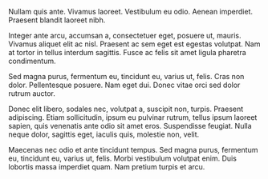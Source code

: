 Nullam quis ante. Vivamus laoreet. Vestibulum eu odio. Aenean imperdiet. Praesent blandit laoreet nibh.

Integer ante arcu, accumsan a, consectetuer eget, posuere ut, mauris. Vivamus aliquet elit ac nisl. Praesent ac sem eget est egestas volutpat. 
Nam at tortor in tellus interdum sagittis. Fusce ac felis sit amet ligula pharetra condimentum.

Sed magna purus, fermentum eu, tincidunt eu, varius ut, felis. Cras non dolor. Pellentesque posuere. Nam eget dui. Donec vitae orci sed dolor rutrum auctor.

Donec elit libero, sodales nec, volutpat a, suscipit non, turpis. Praesent adipiscing. Etiam sollicitudin, ipsum eu pulvinar rutrum, tellus ipsum laoreet sapien, 
quis venenatis ante odio sit amet eros. Suspendisse feugiat. Nulla neque dolor, sagittis eget, iaculis quis, molestie non, velit.

Maecenas nec odio et ante tincidunt tempus. Sed magna purus, fermentum eu, tincidunt eu, varius ut, felis. Morbi vestibulum volutpat enim. Duis lobortis massa imperdiet quam. 
Nam pretium turpis et arcu.